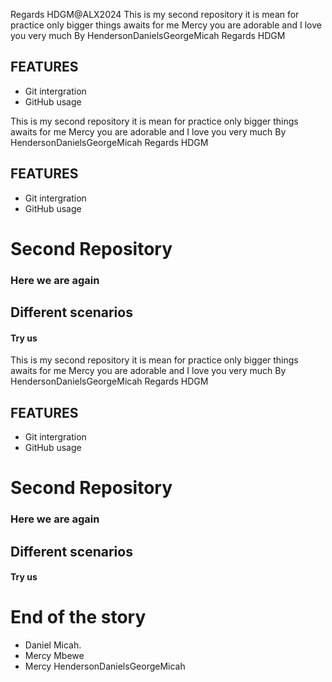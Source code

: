 Regards HDGM@ALX2024
This is my second repository
it is mean for practice only
bigger things awaits for me
Mercy you are adorable and I love you very much
By HendersonDanielsGeorgeMicah
Regards HDGM
## FEATURES
- Git intergration
- GitHub usage


This is my second repository
it is mean for practice only
bigger things awaits for me
Mercy you are adorable and I love you very much
By HendersonDanielsGeorgeMicah
Regards HDGM
## FEATURES
- Git intergration
- GitHub usage


# Second Repository
### Here we are again
## Different scenarios
#### Try us

This is my second repository
it is mean for practice only
bigger things awaits for me
Mercy you are adorable and I love you very much
By HendersonDanielsGeorgeMicah
Regards HDGM
## FEATURES
- Git intergration
- GitHub usage


# Second Repository
### Here we are again
## Different scenarios
#### Try us

# End of the story
- Daniel Micah. 
-   Mercy Mbewe
-   Mercy HendersonDanielsGeorgeMicah